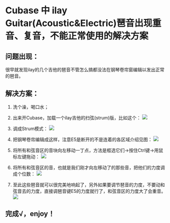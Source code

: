 # Cubase 中 ilay Guitar(Acoustic&Electric)琶音出现重音、复音，不能正常使用的解决方案

## 问题出现：
很早就发现ilay的几个吉他的琶音不管怎么搞都没法在钢琴卷帘窗编辑以发出正常的琶音。

## 解决方案：

  1. 洗个澡，喝口水；
  2. 出来开Cubase，加载一个ilay吉他的扫弦(strum)版，比如这个：
    ![](https://leanote.com/api/file/getImage?fileId=5915d210ab64416a6200fd47)
  3. 调成Strum模式：
    ![](https://leanote.com/api/file/getImage?fileId=5915d3e3ab644166f800fc4b)
  4. 把钢琴卷帘编辑成这样，注意E5是断开的不是连着的各区域介绍见图：
    ![](https://leanote.com/api/file/getImage?fileId=5915d210ab64416a6200fd49)

  5. 将所有和弦音区的音块向左移动一丁点，方法是框选它们->按住Ctrl键->用鼠标左键拖动：
    ![](https://leanote.com/api/file/getImage?fileId=5915d210ab64416a6200fd4a)

  6. 将所有和弦音区的音，也就是我们刚才向左移动了的那些音，把他们的力度调成个位数：
    ![](https://leanote.com/api/file/getImage?fileId=5915d210ab64416a6200fd48)

  7. 至此这些琶音就可以很完美地响起了，另外如果要调节琶音的力度，不要动和弦音去的力度，直接调琶音键E5的力度就行了，和弦音区的力度大了会重音。
    ![](https://leanote.com/api/file/getImage?fileId=5915d3e3ab644166f800fc4a)
## 完成√，enjoy！